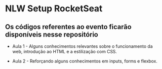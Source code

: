 # NLW Setup RocketSeat

## Os códigos referentes ao evento ficarão disponíveis nesse repositório

* Aula 1 - Alguns conhecimentos relevantes sobre o funcionamento da web, introdução ao HTML e a estilização com CSS.


* Aula 2 - Reforçando alguns conhecimentos em inputs, forms e flexbox.